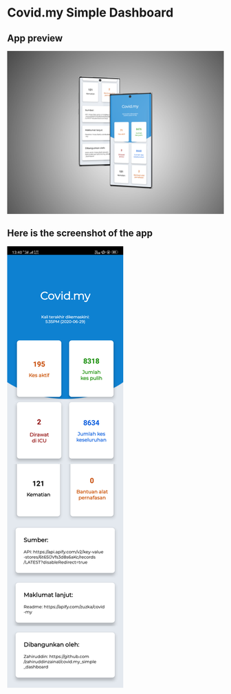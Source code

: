 # Covid.my Simple Dashboard

## App preview

![Image](https://github.com/zahiruddinzainal/Covid.my_SimpleDashboard/blob/master/Screenshots/poster.png)

## Here is the screenshot of the app
![Image](https://github.com/zahiruddinzainal/Covid.my_SimpleDashboard/blob/master/Screenshots/screenshot.png)
